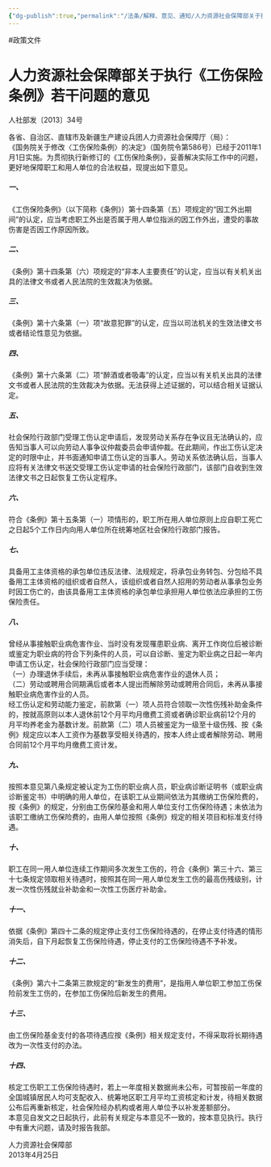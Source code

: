 ```yaml
---
{"dg-publish":true,"permalink":"/法条/解释、意见、通知/人力资源社会保障部关于执行《工伤保险条例》若干问题的意见/"}
---
```


#政策文件 
# 人力资源社会保障部关于执行《工伤保险条例》若干问题的意见

人社部发〔2013〕34号

各省、自治区、直辖市及新疆生产建设兵团人力资源社会保障厅（局）：  
《国务院关于修改〈工伤保险条例〉的决定》（国务院令第586号）已经于2011年1月1日实施。为贯彻执行新修订的《工伤保险条例》，妥善解决实际工作中的问题，更好地保障职工和用人单位的合法权益，现提出如下意见。  

##### 一、

《工伤保险条例》（以下简称《条例》）第十四条第（五）项规定的“因工外出期间”的认定，应当考虑职工外出是否属于用人单位指派的因工作外出，遭受的事故伤害是否因工作原因所致。  

##### 二、

《条例》第十四条第（六）项规定的“非本人主要责任”的认定，应当以有关机关出具的法律文书或者人民法院的生效裁决为依据。  

##### 三、

《条例》第十六条第（一）项“故意犯罪”的认定，应当以司法机关的生效法律文书或者结论性意见为依据。  

##### 四、

《条例》第十六条第（二）项“醉酒或者吸毒”的认定，应当以有关机关出具的法律文书或者人民法院的生效裁决为依据。无法获得上述证据的，可以结合相关证据认定。  

##### 五、

社会保险行政部门受理工伤认定申请后，发现劳动关系存在争议且无法确认的，应告知当事人可以向劳动人事争议仲裁委员会申请仲裁。在此期间，作出工伤认定决定的时限中止，并书面通知申请工伤认定的当事人。劳动关系依法确认后，当事人应将有关法律文书送交受理工伤认定申请的社会保险行政部门，该部门自收到生效法律文书之日起恢复工伤认定程序。  

##### 六、

符合《条例》第十五条第（一）项情形的，职工所在用人单位原则上应自职工死亡之日起5个工作日内向用人单位所在统筹地区社会保险行政部门报告。  

##### 七、

具备用工主体资格的承包单位违反法律、法规规定，将承包业务转包、分包给不具备用工主体资格的组织或者自然人，该组织或者自然人招用的劳动者从事承包业务时因工伤亡的，由该具备用工主体资格的承包单位承担用人单位依法应承担的工伤保险责任。  

##### 八、

曾经从事接触职业病危害作业、当时没有发现罹患职业病、离开工作岗位后被诊断或鉴定为职业病的符合下列条件的人员，可以自诊断、鉴定为职业病之日起一年内申请工伤认定，社会保险行政部门应当受理：  
（一）办理退休手续后，未再从事接触职业病危害作业的退休人员；  
（二）劳动或聘用合同期满后或者本人提出而解除劳动或聘用合同后，未再从事接触职业病危害作业的人员。  
经工伤认定和劳动能力鉴定，前款第（一）项人员符合领取一次性伤残补助金条件的，按就高原则以本人退休前12个月平均月缴费工资或者确诊职业病前12个月的月平均养老金为基数计发。前款第（二）项人员被鉴定为一级至十级伤残、按《条例》规定应以本人工资作为基数享受相关待遇的，按本人终止或者解除劳动、聘用合同前12个月平均月缴费工资计发。  

##### 九、

按照本意见第八条规定被认定为工伤的职业病人员，职业病诊断证明书（或职业病诊断鉴定书）中明确的用人单位，在该职工从业期间依法为其缴纳工伤保险费的，按《条例》的规定，分别由工伤保险基金和用人单位支付工伤保险待遇；未依法为该职工缴纳工伤保险费的，由用人单位按照《条例》规定的相关项目和标准支付待遇。  

##### 十、

职工在同一用人单位连续工作期间多次发生工伤的，符合《条例》第三十六、第三十七条规定领取相关待遇时，按照其在同一用人单位发生工伤的最高伤残级别，计发一次性伤残就业补助金和一次性工伤医疗补助金。  

##### 十一、

依据《条例》第四十二条的规定停止支付工伤保险待遇的，在停止支付待遇的情形消失后，自下月起恢复工伤保险待遇，停止支付的工伤保险待遇不予补发。  

##### 十二、

《条例》第六十二条第三款规定的“新发生的费用”，是指用人单位职工参加工伤保险前发生工伤的，在参加工伤保险后新发生的费用。  

##### 十三、

由工伤保险基金支付的各项待遇应按《条例》相关规定支付，不得采取将长期待遇改为一次性支付的办法。  

##### 十四、

核定工伤职工工伤保险待遇时，若上一年度相关数据尚未公布，可暂按前一年度的全国城镇居民人均可支配收入、统筹地区职工月平均工资核定和计发，待相关数据公布后再重新核定，社会保险经办机构或者用人单位予以补发差额部分。  
本意见自发文之日起执行，此前有关规定与本意见不一致的，按本意见执行。执行中有重大问题，请及时报告我部。

人力资源社会保障部  
2013年4月25日